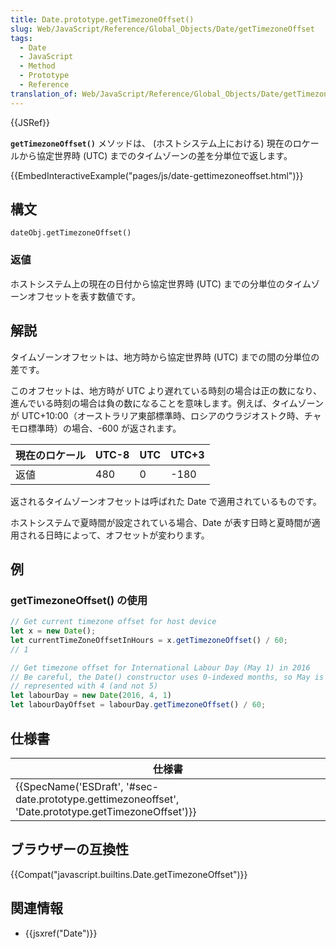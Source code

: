 ```yaml
---
title: Date.prototype.getTimezoneOffset()
slug: Web/JavaScript/Reference/Global_Objects/Date/getTimezoneOffset
tags:
  - Date
  - JavaScript
  - Method
  - Prototype
  - Reference
translation_of: Web/JavaScript/Reference/Global_Objects/Date/getTimezoneOffset
---
```

{{JSRef}}

**`getTimezoneOffset()`** メソッドは、 (ホストシステム上における) 現在のロケールから協定世界時 (UTC) までのタイムゾーンの差を分単位で返します。

{{EmbedInteractiveExample("pages/js/date-gettimezoneoffset.html")}}

## 構文

```
dateObj.getTimezoneOffset()
```

### 返値

ホストシステム上の現在の日付から協定世界時 (UTC) までの分単位のタイムゾーンオフセットを表す数値です。

## 解説

タイムゾーンオフセットは、地方時から協定世界時 (UTC) までの間の分単位の差です。

このオフセットは、地方時が UTC より遅れている時刻の場合は正の数になり、進んでいる時刻の場合は負の数になることを意味します。例えば、タイムゾーンが UTC+10:00（オーストラリア東部標準時、ロシアのウラジオストク時、チャモロ標準時）の場合、-600 が返されます。

| 現在のロケール | UTC-8 | UTC | UTC+3 |
| -------------- | ----- | --- | ----- |
| 返値           | 480   | 0   | -180  |

返されるタイムゾーンオフセットは呼ばれた Date で適用されているものです。

ホストシステムで夏時間が設定されている場合、Date が表す日時と夏時間が適用される日時によって、オフセットが変わります。

## 例

### getTimezoneOffset() の使用

```js
// Get current timezone offset for host device
let x = new Date();
let currentTimeZoneOffsetInHours = x.getTimezoneOffset() / 60;
// 1

// Get timezone offset for International Labour Day (May 1) in 2016
// Be careful, the Date() constructor uses 0-indexed months, so May is
// represented with 4 (and not 5)
let labourDay = new Date(2016, 4, 1)
let labourDayOffset = labourDay.getTimezoneOffset() / 60;
```

## 仕様書

| 仕様書                                                                                                                               |
| ------------------------------------------------------------------------------------------------------------------------------------ |
| {{SpecName('ESDraft', '#sec-date.prototype.gettimezoneoffset', 'Date.prototype.getTimezoneOffset')}} |

## ブラウザーの互換性

{{Compat("javascript.builtins.Date.getTimezoneOffset")}}

## 関連情報

- {{jsxref("Date")}}
